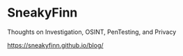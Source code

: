 # SneakyFinn

Thoughts on Investigation, OSINT, PenTesting, and Privacy

https://sneakyfinn.github.io/blog/
